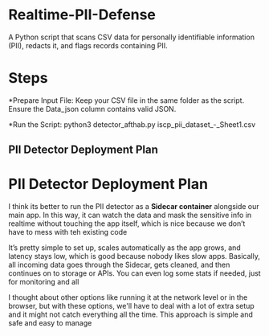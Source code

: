 # Realtime-PII-Defense
A Python script that scans CSV data for personally identifiable information (PII), redacts it, and flags records containing PII.

# Steps

*Prepare Input File: Keep your CSV file in the same folder as the script. Ensure the Data_json column contains valid JSON.

*Run the Script:
python3 detector_afthab.py iscp_pii_dataset_-_Sheet1.csv

## PII Detector Deployment Plan

# PII Detector Deployment Plan

I think its better to run the PII detector as a **Sidecar container** alongside our main app. In this way, it can watch the data and mask the sensitive info in realtime without touching the app itself, which is nice because we don’t have to mess with teh existing code 

It’s pretty simple to set up, scales automatically as the app grows, and latency stays low, which is good because nobody likes slow apps. Basically, all incoming data goes through the Sidecar, gets cleaned, and then continues on to storage or APIs. You can even log some stats if needed, just for monitoring and all 

I thought about other options like running it at the network level or in the browser, but with these options, we'll have to deal with a lot of extra setup and it might not catch everything all the time. This approach is simple and safe and easy to manage 


